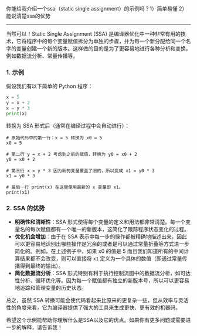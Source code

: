你能给我介绍一个ssa（static single assignment）的示例吗？1）简单易懂 2）能说清楚ssa的优势

---

当然可以！Static Single Assignment (SSA) 是编译器优化中一种非常有用的技术，它将程序中的每个变量赋值拆分为单独的步骤，并为每一个新分配给同一个名字的变量创建一个新的版本。这样做的目的是为了更容易地进行各种分析和变换，例如数据流分析、常量传播等。

### 1. 示例

假设我们有以下简单的 Python 程序：

```python
x = 5
y = x + 2
x = y * 3
print(x)
```

转换为 SSA 形式后（通常在编译过程中会自动进行）：

```ssa
# 原始代码中的第一行：x = 5 转换为 x0 = 5
x0 = 5

# 第二行 y = x + 2 考虑到之前的赋值，转换为 y0 = x0 + 2
y0 = x0 + 2

# 第三行 x = y * 3 因为新的变量覆盖了旧的，所以变成 x1 = y0 * 3
x1 = y0 * 3

# 最后一行 print(x) 在这里使用最新的 x 变量即 x1。
print(x1)
```

### 2. SSA 的优势

- **明确性和清晰性**：SSA 形式使得每个变量的定义和用法都非常清楚。每一个变量名的每次赋值都有一个唯一的新版本，这简化了跟踪程序状态变化的过程。
- **优化机会增加**：由于在 SSA 表示中每一步的操作都被精确地描述出来，因此可以更容易地识别出哪些操作是冗余的或者是可以通过常量折叠等方式进一步简化的。例如，在上述例子中，如果 x0 的值是 5 而且我们知道所有的中间计算结果都不会改变，则可以直接将 `x1` 定义为一个具体的数值（即通过常量传播得到最终的输出）。
- **简化数据流分析**：SSA 形式特别有利于执行控制流图中的数据流分析，如可达性分析、循环优化等。因为每一个赋值都有独立的新版本号，所以可以更容易地追踪和管理变量的历史状态。

总之，虽然 SSA 转换可能会使代码看起来比原来的更复杂一些，但从效率与灵活性的角度来看，它为编译器提供了强大的工具来生成更快、更有效的机器码。

希望这个示例能帮助你理解什么是SSA以及它的优点。如果你有更多问题或需要进一步的解释，请告诉我！
